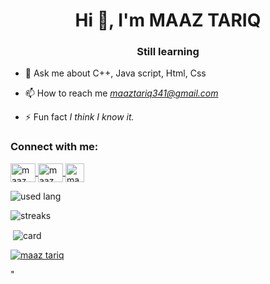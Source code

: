 <h1 align="center">Hi 👋, I'm MAAZ TARIQ</h1>
<h3 align="center">Still learning</h3>

- 💬 Ask me about C++, Java script, Html, Css

- 📫 How to reach me *maaztariq341@gmail.com*

- ⚡ Fun fact *I think I know it.*

<h3 align="left">Connect with me:</h3>
<p align="left">
    <a href="https://www.facebook.com/profile.php?id=100060653850790&mibextid=ZbWKwL" target="_blank">
        <img align="center" src="https://raw.githubusercontent.com/rahuldkjain/github-profile-readme-generator/master/src/images/icons/Social/facebook.svg" alt="maaz tariq or Maaz Khan Facebook account" height="30" width="40" />
    </a>
    <a href="https://www.instagram.com/maz._.khnn/profilecard/?igsh=ZmpoY3NyM2Q3aDdv" target="_blank">
        <img align="center" src="https://raw.githubusercontent.com/rahuldkjain/github-profile-readme-generator/master/src/images/icons/Social/instagram.svg" alt="maaz tariq or Maaz Khan Instagram account" height="30" width="40" />
    </a>
    <a href="https://www.linkedin.com/in/maaz-tariq-38a034339/" target="_blank">
        <img align="center" src="https://upload.wikimedia.org/wikipedia/commons/c/ca/LinkedIn_logo_initials.png" alt="maaz tariq or Maaz Khan LinkedIn profile" height="30" width="30" />
    </a>
  
</p>
<p><img align="center" src="https://github-readme-stats.vercel.app/api/top-langs?username=maaztariq313&show_icons=true&locale=en&layout=compact" alt="used lang" /></p>
<p><img align="center" src="https://github-readme-streak-stats.herokuapp.com/?user=ihsansaif313&" alt="streaks" /></p>
<p>&nbsp;<img align="center" src="https://github-readme-stats.vercel.app/api?username=maaztariq313&show_icons=true&locale=en" alt="card" /></p>
</p>
<p align="left"> <a href="https://github.com/ryo-ma/github-profile-trophy"><img src="https://github-profile-trophy.vercel.app/?username=maaztariq313" alt="maaz tariq" /></a> </p>" 
